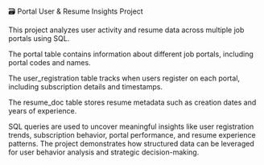 🗃️ Portal User & Resume Insights Project

This project analyzes user activity and resume data across multiple job portals using SQL.

The portal table contains information about different job portals, including portal codes and names.

The user_registration table tracks when users register on each portal, including subscription details and timestamps.

The resume_doc table stores resume metadata such as creation dates and years of experience.

SQL queries are used to uncover meaningful insights like user registration trends, subscription behavior, portal performance, and resume experience patterns. 
The project demonstrates how structured data can be leveraged for user behavior analysis and strategic decision-making.
